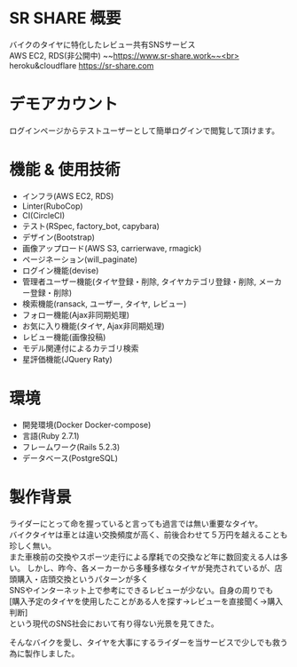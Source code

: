 # SR SHARE 概要

バイクのタイヤに特化したレビュー共有SNSサービス<br>
AWS EC2, RDS(非公開中) ~~https://www.sr-share.work~~<br>
heroku&cloudflare https://sr-share.com

# デモアカウント

ログインページからテストユーザーとして簡単ログインで閲覧して頂けます。

# 機能 & 使用技術

* インフラ(AWS EC2, RDS)
* Linter(RuboCop)
* CI(CircleCI)
* テスト(RSpec, factory_bot, capybara)
* デザイン(Bootstrap)
* 画像アップロード(AWS S3, carrierwave, rmagick)
* ページネーション(will_paginate)
* ログイン機能(devise)
* 管理者ユーザー機能(タイヤ登録・削除, タイヤカテゴリ登録・削除, メーカー登録・削除)
* 検索機能(ransack, ユーザー, タイヤ, レビュー)
* フォロー機能(Ajax非同期処理)
* お気に入り機能(タイヤ, Ajax非同期処理)
* レビュー機能(画像投稿)
* モデル関連付によるカテゴリ検索
* 星評価機能(JQuery Raty)

# 環境

* 開発環境(Docker Docker-compose)
* 言語(Ruby 2.7.1)
* フレームワーク(Rails 5.2.3)
* データベース(PostgreSQL)

# 製作背景

ライダーにとって命を握っていると言っても過言では無い重要なタイヤ。<br>
バイクタイヤは車とは違い交換頻度が高く、前後合わせて５万円を越えることも珍しく無い。<br>
また車検前の交換やスポーツ走行による摩耗での交換など年に数回変える人は多い。
しかし、昨今、各メーカーから多種多様なタイヤが発売されているが、店頭購入・店頭交換というパターンが多く<br>
SNSやインターネット上で参考にできるレビューが少ない。自身の周りでも<br>
[購入予定のタイヤを使用したことがある人を探す→レビューを直接聞く→購入判断]<br>
という現代のSNS社会において有り得ない光景を見てきた。<br>

そんなバイクを愛し、タイヤを大事にするライダーを当サービスで少しでも救う為に製作しました。
